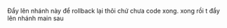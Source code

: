 Đẩy lên nhánh này để rollback lại thôi chứ chưa code xong. xong rồi t đẩy lên nhánh main sau
